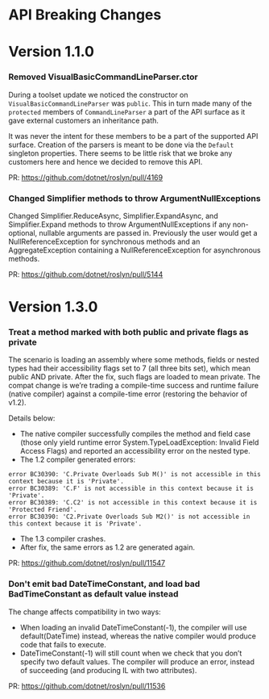 API Breaking Changes
====

# Version 1.1.0 

### Removed VisualBasicCommandLineParser.ctor 
During a toolset update we noticed the constructor on `VisualBasicCommandLineParser` was `public`.  This in turn made many of the `protected` members of `CommandLineParser` a part of the API surface as it gave external customers an inheritance path.  

It was never the intent for these members to be a part of the supported API surface.  Creation of the parsers is meant to be done via the `Default` singleton properties.  There seems to be little risk that we broke any customers here and hence we decided to remove this API.  

PR: https://github.com/dotnet/roslyn/pull/4169

### Changed Simplifier methods to throw ArgumentNullExceptions 
Changed Simplifier.ReduceAsync, Simplifier.ExpandAsync, and Simplifier.Expand methods to throw ArgumentNullExceptions if any non-optional, nullable arguments are passed in.  Previously the user would get a NullReferenceException for synchronous methods and an AggregateException containing a NullReferenceException for asynchronous methods.

PR: https://github.com/dotnet/roslyn/pull/5144

# Version 1.3.0

### Treat a method marked with both public and private flags as private

The scenario is loading an assembly where some methods, fields or nested types had their accessibility flags set to 7 (all three bits set), which mean public AND private.
After the fix, such flags are loaded to mean private.
The compat change is we’re trading a compile-time success and runtime failure (native compiler) against a compile-time error (restoring the behavior of v1.2).

Details below:

- The native compiler successfully compiles the method and field case (those only yield runtime error System.TypeLoadException: Invalid Field Access Flags) and reported an accessibility error on the nested type.
- The 1.2 compiler generated errors:
```
error BC30390: 'C.Private Overloads Sub M()' is not accessible in this context because it is 'Private'.
error BC30389: 'C.F' is not accessible in this context because it is 'Private'.
error BC30389: 'C.C2' is not accessible in this context because it is 'Protected Friend'.
error BC30390: 'C2.Private Overloads Sub M2()' is not accessible in this context because it is 'Private'.
```
- The 1.3 compiler crashes.
- After fix, the same errors as 1.2 are generated again.

PR: https://github.com/dotnet/roslyn/pull/11547

### Don't emit bad DateTimeConstant, and load bad BadTimeConstant as default value instead

The change affects compatibility in two ways:

- When loading an invalid DateTimeConstant(-1), the compiler will use default(DateTime) instead, whereas the native compiler would produce code that fails to execute.
- DateTimeConstant(-1) will still count when we check that you don’t specify two default values. The compiler will produce an error, instead of succeeding (and producing IL with two attributes).

PR: https://github.com/dotnet/roslyn/pull/11536
